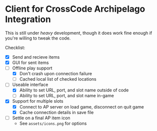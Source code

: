 # Client for CrossCode Archipelago Integration

This is still under *heavy* development, though it does work fine enough if you're willing to tweak the code.

Checklist:

- [x] Send and recieve items
- [x] GUI for sent items
- [ ] Offline play support
  - [x] Don't crash upon connection failure
  - [ ] Cached local list of checked locations
- [ ] Useable interface
  - [x] Ability to set URL, port, and slot name outside of code
  - [ ] Ability to set URL, port, and slot name in-game
- [x] Support for multiple slots
  - [x] Connect to AP server on load game, disconnect on quit game
  - [x] Cache connection details in save file
- [ ] Settle on a final AP item icon
  - See `assets/icons.png` for options

